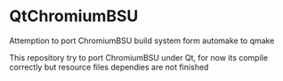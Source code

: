# QtChromiumBSU
Attemption to port ChromiumBSU build system form automake to qmake

This repository try to port ChromiumBSU under Qt, for now its compile correctly but resource files dependies are not finished
